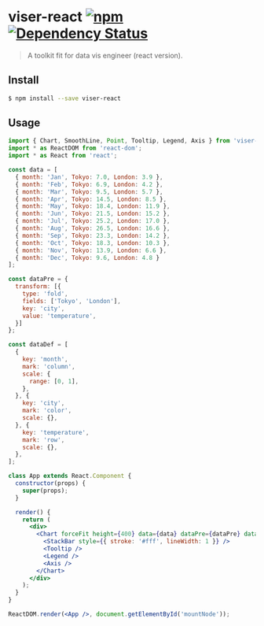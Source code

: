 # viser-react [![npm](https://img.shields.io/npm/v/viser-react.svg)](https://www.npmjs.com/package/viser-react) [![Dependency Status](https://david-dm.org/viserjs/viser-react.svg?path=packages/viser-react)](https://david-dm.org/viserjs/viser-react.svg?path=packages/viser-react)

> A toolkit fit for data vis engineer (react version).

## Install

```sh
$ npm install --save viser-react
```

## Usage

```jsx
import { Chart, SmoothLine, Point, Tooltip, Legend, Axis } from 'viser-react';
import * as ReactDOM from 'react-dom';
import * as React from 'react';

const data = [
  { month: 'Jan', Tokyo: 7.0, London: 3.9 },
  { month: 'Feb', Tokyo: 6.9, London: 4.2 },
  { month: 'Mar', Tokyo: 9.5, London: 5.7 },
  { month: 'Apr', Tokyo: 14.5, London: 8.5 },
  { month: 'May', Tokyo: 18.4, London: 11.9 },
  { month: 'Jun', Tokyo: 21.5, London: 15.2 },
  { month: 'Jul', Tokyo: 25.2, London: 17.0 },
  { month: 'Aug', Tokyo: 26.5, London: 16.6 },
  { month: 'Sep', Tokyo: 23.3, London: 14.2 },
  { month: 'Oct', Tokyo: 18.3, London: 10.3 },
  { month: 'Nov', Tokyo: 13.9, London: 6.6 },
  { month: 'Dec', Tokyo: 9.6, London: 4.8 }
];

const dataPre = {
  transform: [{
    type: 'fold',
    fields: ['Tokyo', 'London'],
    key: 'city',
    value: 'temperature',
  }]
};

const dataDef = [
  {
    key: 'month',
    mark: 'column',
    scale: {
      range: [0, 1],
    },
  }, {
    key: 'city',
    mark: 'color',
    scale: {},
  }, {
    key: 'temperature',
    mark: 'row',
    scale: {},
  },
];

class App extends React.Component {
  constructor(props) {
    super(props);
  }

  render() {
    return (
      <div>
        <Chart forceFit height={400} data={data} dataPre={dataPre} dataMapping={dataMapping} scale={scale}>
          <StackBar style={{ stroke: '#fff', lineWidth: 1 }} />
          <Tooltip />
          <Legend />
          <Axis />
        </Chart>
      </div>
    );
  }
}

ReactDOM.render(<App />, document.getElementById('mountNode'));
```
